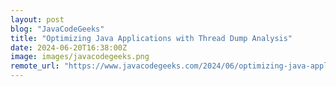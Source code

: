 ```yaml
---
layout: post
blog: "JavaCodeGeeks"
title: "Optimizing Java Applications with Thread Dump Analysis"
date: 2024-06-20T16:38:00Z
image: images/javacodegeeks.png
remote_url: "https://www.javacodegeeks.com/2024/06/optimizing-java-applications-with-thread-dump-analysis.html"
---
```

